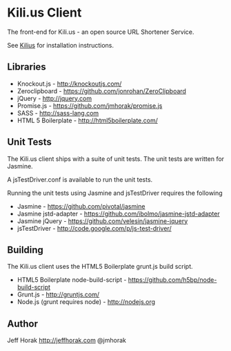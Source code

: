 Kili.us Client
==========
The front-end for Kili.us - an open source URL Shortener Service.

See <a href="https://github.com/jmhorak/Kilius">Kilius</a> for installation instructions.

Libraries
-----------
+ Knockout.js - http://knockoutjs.com/
+ Zeroclipboard - https://github.com/jonrohan/ZeroClipboard
+ jQuery - http://jquery.com
+ Promise.js - https://github.com/jmhorak/promise.js
+ SASS - http://sass-lang.com
+ HTML 5 Boilerplate - http://html5boilerplate.com/

Unit Tests
-----------
The Kili.us client ships with a suite of unit tests. The unit tests are written for Jasmine.

A jsTestDriver.conf is available to run the unit tests.

Running the unit tests using Jasmine and jsTestDriver requires the following
+ Jasmine - https://github.com/pivotal/jasmine
+ Jasmine jstd-adapter - https://github.com/ibolmo/jasmine-jstd-adapter
+ Jasmine jQuery - https://github.com/velesin/jasmine-jquery
+ jsTestDriver - http://code.google.com/p/js-test-driver/

Building
-----------
The Kili.us client uses the HTML5 Boilerplate grunt.js build script.

+ HTML5 Boilerplate node-build-script - https://github.com/h5bp/node-build-script
+ Grunt.js - http://gruntjs.com/
+ Node.js (grunt requires node) - http://nodejs.org

Author
------------
Jeff Horak
http://jeffhorak.com
@jmhorak
